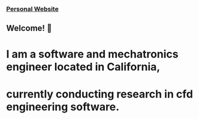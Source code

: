 ### [Personal Website](https://qinjian.xyz/)
## Welcome! 👋
# I am a software and mechatronics engineer located in California,
# currently conducting research in cfd engineering software.

